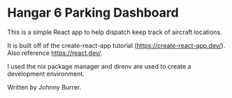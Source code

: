 # Hangar 6 Parking Dashboard

This is a simple React app to help dispatch keep track of aircraft locations.

It is built off of the create-react-app tutorial (https://create-react-app.dev/).
Also reference https://react.dev/.

I used the nix package manager and direnv are used to create a development environment.

Written by Johnny Burrer.